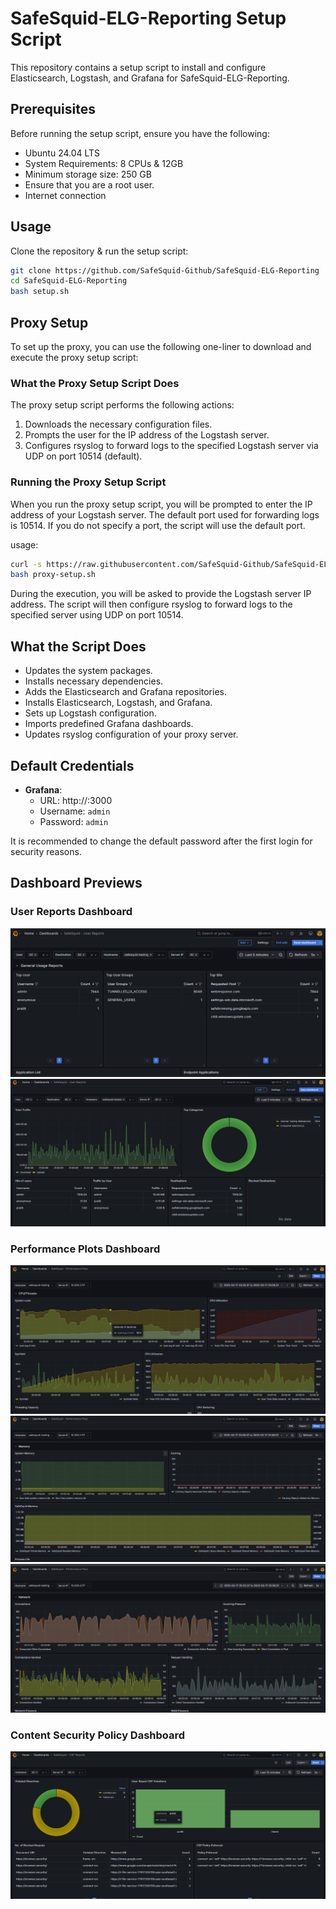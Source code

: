 # SafeSquid-ELG-Reporting Setup Script

This repository contains a setup script to install and configure Elasticsearch, Logstash, and Grafana for SafeSquid-ELG-Reporting.

## Prerequisites

Before running the setup script, ensure you have the following:

- Ubuntu 24.04 LTS
- System Requirements: 8 CPUs & 12GB
- Minimum storage size: 250 GB  
- Ensure that you are a root user.
- Internet connection

## Usage

Clone the repository & run the setup script:

```sh
git clone https://github.com/SafeSquid-Github/SafeSquid-ELG-Reporting
cd SafeSquid-ELG-Reporting
bash setup.sh
```
## Proxy Setup

To set up the proxy, you can use the following one-liner to download and execute the proxy setup script:

### What the Proxy Setup Script Does

The proxy setup script performs the following actions:

1. Downloads the necessary configuration files.
2. Prompts the user for the IP address of the Logstash server.
3. Configures rsyslog to forward logs to the specified Logstash server via UDP on port 10514 (default).

### Running the Proxy Setup Script

When you run the proxy setup script, you will be prompted to enter the IP address of your Logstash server. The default port used for forwarding logs is 10514. If you do not specify a port, the script will use the default port.

usage:

```sh
curl -s https://raw.githubusercontent.com/SafeSquid-Github/SafeSquid-ELG-Reporting/refs/heads/main/proxy-setup.sh -O
bash proxy-setup.sh
```

During the execution, you will be asked to provide the Logstash server IP address. The script will then configure rsyslog to forward logs to the specified server using UDP on port 10514.

## What the Script Does

- Updates the system packages.
- Installs necessary dependencies.
- Adds the Elasticsearch and Grafana repositories.
- Installs Elasticsearch, Logstash, and Grafana.
- Sets up Logstash configuration.
- Imports predefined Grafana dashboards.
- Updates rsyslog configuration of your proxy server.

## Default Credentials

- **Grafana**: 
  - URL: http://<reporting-server-ip>:3000
  - Username: `admin`
  - Password: `admin`

It is recommended to change the default password after the first login for security reasons.

## Dashboard Previews

### User Reports Dashboard
![User Reports Dashboard Page1](images/ext/ext.png)
![User Reports Dashboard Page2](images/ext/ext1.png)

### Performance Plots Dashboard
![Performance Plots Dashboard Page1](images/plot/plot.png)
![Performance Plots Dashboard Page2](images/plot/plot1.png)
![Performance Plots Dashboard Page3](images/plot/plot2.png)

### Content Security Policy Dashboard
![Content Security Policy Dashboard](images/csp/csp.png)




